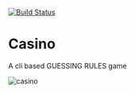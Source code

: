 [![Build Status](https://travis-ci.com/alexkim485/casino.svg?branch=main&status)](https://travis-ci.com/alexkim485/casion)

# Casino
A cli based GUESSING RULES game

![casino](https://user-images.githubusercontent.com/24857782/108596053-9c06a500-7393-11eb-8c43-1aadeffb15e1.jpeg)
